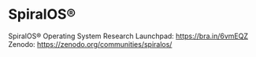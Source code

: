 # SpiralOS®
SpiralOS® Operating System
Research Launchpad: https://bra.in/6vmEQZ
Zenodo: https://zenodo.org/communities/spiralos/
